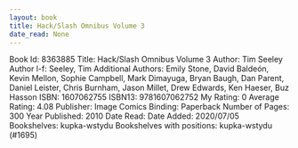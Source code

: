 ```yaml
---
layout: book
title: Hack/Slash Omnibus Volume 3
date_read: None
---
```


Book Id: 8363885
Title: Hack/Slash Omnibus Volume 3
Author: Tim Seeley
Author l-f: Seeley, Tim
Additional Authors: Emily Stone, David Baldeón, Kevin Mellon, Sophie Campbell, Mark Dimayuga, Bryan Baugh, Dan Parent, Daniel Leister, Chris Burnham, Jason Millet, Drew Edwards, Ken Haeser, Buz Hasson
ISBN: 1607062755
ISBN13: 9781607062752
My Rating: 0
Average Rating: 4.08
Publisher: Image Comics
Binding: Paperback
Number of Pages: 300
Year Published: 2010
Date Read: 
Date Added: 2020/07/05
Bookshelves: kupka-wstydu
Bookshelves with positions: kupka-wstydu (#1695)

